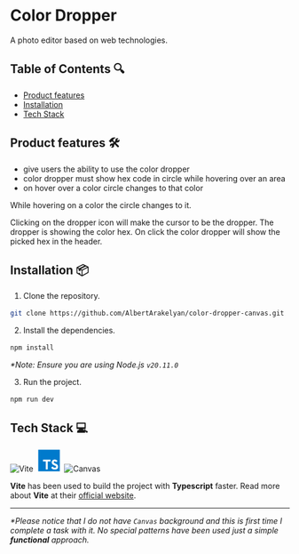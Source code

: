 # Color Dropper
A photo editor based on web technologies.

## Table of Contents 🔍
- [Product features](#product-features)
- [Installation](#installation)
- [Tech Stack](#tech-stack)

## Product features 🛠️
- give users the ability to use the color dropper
- color dropper must show hex code in circle while hovering over an area
- on hover over a color circle changes to that color

While hovering on a color the circle changes to it.

Clicking on the dropper icon will make the
cursor to be the dropper. The dropper is showing the color hex. On click the color dropper will
show the picked hex in the header.

## Installation 📦
1. Clone the repository.
```bash
git clone https://github.com/AlbertArakelyan/color-dropper-canvas.git
```
2. Install the dependencies.
```bash
npm install
```
_*Note: Ensure you are using Node.js `v20.11.0`_

3. Run the project.
```bash
npm run dev
```

## Tech Stack 💻
<div>
    <img src="https://upload.wikimedia.org/wikipedia/commons/f/f1/Vitejs-logo.svg" title="Vite" alt="Vite" width="40" height="40"/>&nbsp;
    <img src="https://raw.githubusercontent.com/devicons/devicon/55609aa5bd817ff167afce0d965585c92040787a/icons/typescript/typescript-original.svg" title="Typescript" alt="Typescript" width="40" height="40"/>&nbsp;
    <img src="https://raw.githubusercontent.com/gist/fromaline/f6a7b114028d7f358c035ac2a15b203c/raw/91fa3a16ee603df91507e0b6c3d1b84bc9d6ff24/html5_canvas_logo_dark.svg" title="Canvas" alt="Canvas" width="40" height="40"/>&nbsp;
</div>

**Vite** has been used to build the project with **Typescript** faster.
Read more about **Vite** at their [official website](https://vitejs.dev/).

---

_*Please notice that I do not have `Canvas` background and this is first time I complete a task with it. No special patterns have been used just a simple **functional** approach._